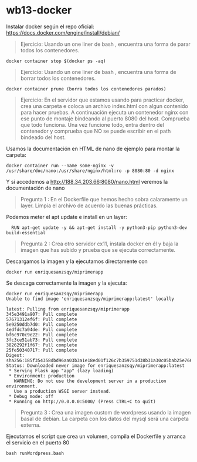 # wb13-docker

Instalar docker según el repo oficial:
https://docs.docker.com/engine/install/debian/



> Ejercicio: Usando un one liner de bash , encuentra una forma de parar todos los contenedores.

	docker container stop $(docker ps -aq)

> Ejercicio: Usando un one liner de bash , encuentra una forma de borrar todos los contenedores.

	docker container prune (borra todos los contenedores parados)

> Ejercicio: En el servidor que estamos usando para practicar docker, crea una carpeta e coloca un archivo index.html con algun contenido para hacer pruebas. A continuación ejecuta un contenedor nginx con ese punto de montaje bindeando al puerto 8080 del host. Comprueba que todo funciona. Una vez funcione todo, entra dentro del contenedor y comprueba que NO se puede escribir en el path bindeado del host.

Usamos la documentación en HTML de nano de ejemplo para montar la carpeta:

	docker container run --name some-nginx -v /usr/share/doc/nano:/usr/share/nginx/html:ro -p 8080:80 -d nginx

Y si accedemos a http://188.34.203.66:8080/nano.html veremos la documentación de nano


> Pregunta 1 : En el Dockerfile que hemos hecho sobra calaramente un layer. Limpia el archivo de acuerdo las buenas prácticas.

Podemos meter el apt update e install en un layer:
```
  RUN apt-get update -y && apt-get install -y python3-pip python3-dev build-essential
```
> Pregunta 2 : Crea otro servidor cx11, instala docker en él y baja la imagen que has subido y prueba que se ejecuta correctamente.

Descargamos la imagen y la ejecutamos directamente con 
```
docker run enriquesanzsqy/miprimerapp
```

Se descaga correctamente la imagen y la ejecuta:
```
docker run enriquesanzsqy/miprimerapp
Unable to find image 'enriquesanzsqy/miprimerapp:latest' locally

latest: Pulling from enriquesanzsqy/miprimerapp
345e3491a907: Pull complete
57671312ef6f: Pull complete
5e9250ddb7d0: Pull complete
4edfdc7a04de: Pull complete
bf6c970c9e22: Pull complete
3fc3ce51ab73: Pull complete
3826292f1f67: Pull complete
25fe50340717: Pull complete
Digest: sha256:185f354358dbd96aa03b3a1e18ed01f126c7b359751d38b31a30c05bab25e766
Status: Downloaded newer image for enriquesanzsqy/miprimerapp:latest
 * Serving Flask app "app" (lazy loading)
 * Environment: production
   WARNING: Do not use the development server in a production environment.
   Use a production WSGI server instead.
 * Debug mode: off
 * Running on http://0.0.0.0:5000/ (Press CTRL+C to quit)
```
> Pregunta 3 : Crea una imagen custom de wordpress usando la imagen basal de debian. La carpeta con los datos del mysql será una carpeta externa.

Ejecutamos el script que crea un volumen, compila el Dockerfile y arranca el servicio en el puerto 80
```
bash runWordpress.bash
```
